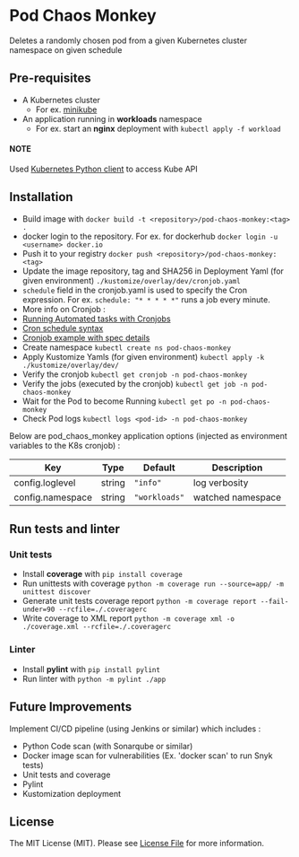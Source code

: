 # Pod Chaos Monkey
Deletes a randomly chosen pod from a given Kubernetes cluster namespace on given schedule

## Pre-requisites
* A Kubernetes cluster
  * For ex. [minikube](https://minikube.sigs.k8s.io/docs/start/)
* An application running in **workloads** namespace
  * For ex. start an **nginx** deployment with `kubectl apply -f workload`

#### NOTE
Used [Kubernetes Python client](https://github.com/kubernetes-client/python) to access Kube API

## Installation
* Build image with `docker build -t <repository>/pod-chaos-monkey:<tag> .`
* docker login to the repository. For ex. for dockerhub `docker login -u <username> docker.io`
* Push it to your registry `docker push <repository>/pod-chaos-monkey:<tag>`
* Update the image repository, tag and SHA256 in Deployment Yaml (for given environment) `./kustomize/overlay/dev/cronjob.yaml`
* `schedule` field in the cronjob.yaml is used to specify the Cron expression. For ex. `schedule: "* * * * *"` runs a job every minute.
* More info on Cronjob : 
* [Running Automated tasks with Cronjobs](https://kubernetes.io/docs/tasks/job/automated-tasks-with-cron-jobs/)
* [Cron schedule syntax](https://kubernetes.io/docs/concepts/workloads/controllers/cron-jobs/#cron-schedule-syntax)
* [Cronjob example with spec details](https://stackoverflow.com/questions/55510489/avoid-multiple-cron-jobs-running-for-one-cron-execution-point-in-kubernetes/62892617#62892617?newreg=ece92c4da5ca40df957f4337a0ce603a)
* Create namespace `kubectl create ns pod-chaos-monkey`
* Apply Kustomize Yamls (for given environment) `kubectl apply -k ./kustomize/overlay/dev/ `
* Verify the cronjob `kubectl get cronjob -n pod-chaos-monkey`
* Verify the jobs (executed by the cronjob) `kubectl get job -n pod-chaos-monkey`
* Wait for the Pod to become Running `kubectl get po -n pod-chaos-monkey`
* Check Pod logs `kubectl logs <pod-id> -n pod-chaos-monkey`

Below are pod_chaos_monkey application options (injected as environment variables to the K8s cronjob) :

| Key | Type | Default       | Description                      |
|-----|------|---------------|----------------------------------|
| config.loglevel | string | `"info"`      | log verbosity                    |
| config.namespace | string | `"workloads"` | watched namespace                |

## Run tests and linter

### Unit tests
* Install **coverage** with `pip install coverage`
* Run unittests with coverage `python -m coverage run --source=app/ -m unittest discover`
* Generate unit tests coverage report `python -m coverage report --fail-under=90 --rcfile=./.coveragerc` 
* Write coverage to XML report `python -m coverage xml -o ./coverage.xml --rcfile=./.coveragerc`

### Linter
* Install **pylint** with `pip install pylint`
* Run linter with `python -m pylint ./app`

## Future Improvements
Implement CI/CD pipeline (using Jenkins or similar) which includes :
* Python Code scan (with Sonarqube or similar)
* Docker image scan for vulnerabilities (Ex. 'docker scan' to run Snyk tests)
* Unit tests and coverage
* Pylint
* Kustomization deployment

## License
The MIT License (MIT). Please see [License File](LICENSE) for more information.
